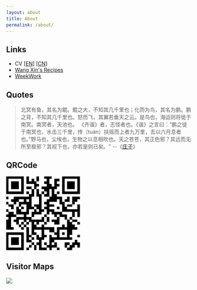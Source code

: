 ```yaml
---
layout: about
title: About
permalink: /about/
---
```


## Links

* CV [[EN](/assets/cv/en/cv_en.pdf)] [[CN](/assets/cv/cn/cv_cn.pdf)]
* [Wang Xin's Recipes](/recipes/)
* [WeekWork](/WeekWork/)

## Quotes

> 北冥有鱼，其名为鲲。鲲之大，不知其几千里也；化而为鸟，其名为鹏。鹏之背，不知其几千里也。怒而飞，其翼若垂天之云。是鸟也，海运则将徙于南冥。南冥者，天池也。
> 《齐谐》者，志怪者也。《谐》之言曰：“鹏之徙于南冥也，水击三千里，抟（tuán）扶摇而上者九万里，去以六月息者也。”野马也，尘埃也，生物之以息相吹也。天之苍苍，其正色邪？其远而无所至极邪？其视下也，亦若是则已矣。"
> --《[庄子](https://zh.m.wikisource.org/zh-hans/%E8%8E%8A%E5%AD%90/%E9%80%8D%E9%81%99%E9%81%8A)》

## QRCode

<img src="/assets/qrcode.png" width = "200" height = "200" alt="qrcode"/>

## Visitor Maps

<a href='https://clustrmaps.com/site/1bjdj'  title='Visit tracker'><img src='//clustrmaps.com/map_v2.png?cl=ffffff&w=600&t=n&d=iAh-HdRfaRsSJL9chSgu0GYamPNzhiWTqmlHAnkWwbk&co=2d78ad&ct=ffffff'/></a>
